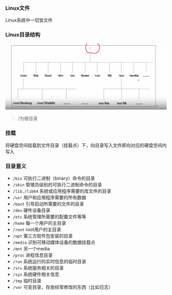 ### Linux文件

Linux系统中一切皆文件

### Linux目录结构

![](assets/Linux文件系统.md4554.6658985.png)

> /为根目录

### 挂载

将硬盘空间挂载到文件目录（挂载点）下，向目录写入文件即向对应的硬盘空间内写入

### 目录意义

* `/bin` 可执行二进制（binary）命令的目录
* `/sbin` 管理员级别的可执行二进制命令的目录
* `/lib,/lib64` 系统或应用程序需要的库文件的目录
* `/usr` 用户和应用程序需要的所有数据
* `/boot` 引导启动所需要的文件的目录
* `/dev` 硬件设备目录
* `/etc` 系统管理所需要的配置文件等等
* `/home` 每一个用户的主目录
* `/root` root用户的主目录
* `/opt` 第三方软件包安装的目录
* `/media` 识别可移动媒体设备的数据挂载点
* `/mnt` 另一个media
* `/proc` 进程信息目录
* `/run` 系统运行的实时信息的临时目录
* `/srv` 系统服务相关的目录
* `/sys` 系统硬件相关信息
* `/tmp` 临时目录
* `/var` 可变目录，存放经常修改的东西（比如日志）
